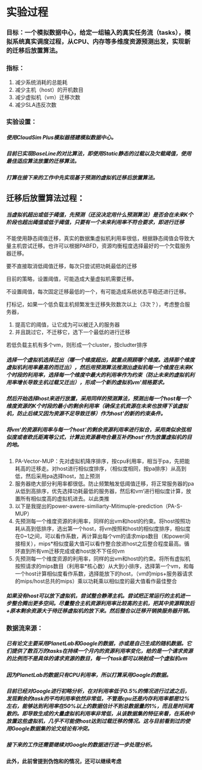 # 实验过程

### 目标：一个模拟数据中心，给定一组输入的真实任务流（tasks），模拟系统真实调度过程，从CPU、内存等多维度资源预测出发，实现新的迁移后放置算法。

### 指标：

1. 减少系统消耗的总能耗
2. 减少主机（host）的开机数目
3. 减少虚拟机（vm）迁移次数
4. 减少SLA违反次数

### 实验设置：

##### 		使用CloudSim Plus模拟器搭建模拟数据中心。

##### 		目前已实现BaseLine的对比算法，即使用Static静态的过载以及欠载阈值，使用最佳适应算法放置的迁移算法。

##### 		打算在接下来的工作中先实现基于预测的虚拟机迁移后放置算法。

## 迁移后放置算法过程：

##### 		当虚拟机超出或低于阈值，先预测（还没决定用什么预测算法）是否会在未来K个阶段也超出阈值或低于阈值，只要有一个未来利用率不符合要求，即进行迁移



不能使用静态阈值迁移，真实的数据集虚拟机利用率很低，根据静态阈值会导致大量主机尝试迁移。也许可以根据PABFD，资源均衡程度选择最好的一个欠载服务器迁移。

要不直接取消低阈值迁移，每次只尝试把功耗最低的迁移

目前的策略，设置阈值，可能造成大量虚拟机需要迁移。

不设置阈值，每次固定迁移最低的一个，有可能造成系统状态平稳还进行迁移。

打标记，如果一个低负载主机频繁发生迁移失败数次以上（3次？），考虑整合服务器，

1. 提高它的阈值，让它成为可以被迁入的服务器
2. 并且跳过它，不迁移它，选下一个最低的进行迁移

若低负载主机有多个vm，则形成一个cluster，按cludter排序

##### 		选择一个虚拟机选择迁出（哪一个维度超出，就重点照顾哪个维度。选择那个维度虚拟机利用率最高的而迁出），然后用预测算法推测出虚拟机每一个维度在未来K个时段的利用率，选择每一个维度中最大的利用率作为约束（防止未来的虚拟机利用率增长导致主机过载又迁出），形成一个新的虚拟机vm'规格要求。

##### 		然后开始选择host来进行放置，采用同样的预测算法，预测出每一个host每一个维度资源的K个时段的最小的剩余利用率（确保主机资源在未来也放得下该虚拟机，防止后续又因为资源不足导致迁移）作为host'的新的约束条件。

##### 		将vm‘的资源利用率与每一个host’的剩余资源利用率进行拟合，采用类似余弦相似度或者欧氏距离等公式，计算出资源最吻合最互补的host‘作为放置虚拟机的目的地。

1. PA-Vector-MUP：先对虚拟机降序排序，按cpu利用率，相当于pa，先把能耗高的迁移走。对host进行相似度排序，（相似度相同，按pa排序）从高到低，然后采用pa选择host，加上预测
2. 服务器绝大部分利用率都很低。防止频繁触发低阈值迁移，将正常服务器的pa从低到高排序，优先选择功耗最低的服务器，然后和vm‘进行相似度计算，放置所有相似度高的虚拟机进去。以此类推
3. 以下是我提出的power-awere-similiarty-Mitimuple-prediction（PA-S-MUP）
4. 先预测每一个维度资源的利用率，同样的出vm和host的约束。将host按照功耗从高到低排序，选出第一个host，将vm按照和host的相似度排序，相似度在0~1之间，可以看作系数，再计算出每个vm的请求mips数目（和power间接相关），mips*相似度最大值可以看作整合放进host之后整合程度最高。循环直到所有vm迁移完成或者host放不下任何vm
5. 先预测每一个维度资源的利用率，同样的出vm和host的约束。将所有虚拟机按照请求的mips数目（利用率*核心数）从大到小排序，选择第一个vm，和每一个host计算相似度看作系数，选择能放下的host，（vm的mips+服务器请求的mips/host总共的mips）乘以功耗乘以相似度的最大值看作最佳整合

##### 如果没有host可以放下虚拟机，尝试整合静滞主机。尝试把正常运行的主机进一步整合腾出更多空间。尽量整合主机资源利用率比较高的主机，把其中资源释放后+原本剩余资源大于待迁移虚拟机的放下来。然后整合以迁移开销换服务器开销。

### 数据流来源：

##### 		已有论文主要采用PlanetLab和Google的数据，亦或是自己生成的随机数据。它们提供了数百万的tasks在持续一个月内的资源利用率变化，给的是一个请求资源的比例而不是具体的请求资源的数目，每一个task都可以映射成一个虚拟机vm

##### 		因为PlanetLab的数据只有CPU利用率，所以打算采用Google的数据。

##### 		目前已经对Google进行初略分析，在对利用率低于0.5%的情况进行过滤之后，发现剩余的task的平均利用率依然非常低，不管是cpu还是内存利用率都是12%左右，能够达到利用率在50%以上的数据估计不到总数据量的1%，而且是时间离散的。即导致生成的大量虚拟机利用率非常低，从该数据集的特征来看，在系统中放置这些虚拟机，几乎不可能使host达到过载迁移的情况。这与目前看到过的使用Google数据集的论文结论有冲突。

##### 		接下来的工作还需要继续对Google的数据进行进一步处理分析。



#### 此外，此前曾提到伪饱和的情况，还可以继续考虑

